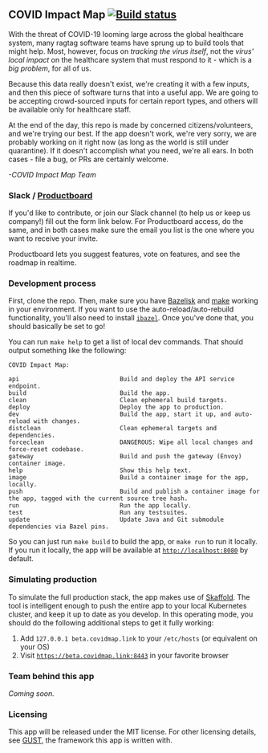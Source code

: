 
## COVID Impact Map  [![Build status](https://badge.buildkite.com/f3cfe4096b4a4624c50ef31a9075fba4898ea34c6bc6ff731d.svg)](https://buildkite.com/bloomworks/covid-impact-map)

With the threat of COVID-19 looming large across the global healthcare system, many ragtag software teams have sprung up to build tools that might help. Most, however, focus on _tracking the virus itself_, not the _virus' local impact_ on the healthcare system that must respond to it - which is a _big problem_, for all of us.

Because this data really doesn't exist, we're creating it with a few inputs, and then this piece of software turns that into a useful app. We are going to be accepting crowd-sourced inputs for certain report types, and others will be available only for healthcare staff.

At the end of the day, this repo is made by concerned citizens/volunteers, and we're trying our best. If the app doesn't work, we're very sorry, we are probably working on it right now (as long as the world is still under quarantine). If it doesn't accomplish what you need, we're all ears. In both cases - file a bug, or PRs are certainly welcome.

_-COVID Impact Map Team_


### Slack / [Productboard](https://portal.productboard.com/covidmap/1-covid-impact-map)

If you'd like to contribute, or join our Slack channel (to help us or keep us company!) fill out the form link below. For Productboard access, do the same, and in both cases make sure the email you list is the one where you want to receive your invite.

Productboard lets you suggest features, vote on features, and see the roadmap in realtime.


### Development process

First, clone the repo. Then, make sure you have [Bazelisk](https://github.com/bazelbuild/bazelisk) and [make](https://www.gnu.org/software/make/) working in your environment. If you want to use the auto-reload/auto-rebuild functionality, you'll also need to install [`ibazel`](https://github.com/bazelbuild/bazel-watcher). Once you've done that, you should basically be set to go!

You can run `make help` to get a list of local dev commands. That should output something like the following:

```
COVID Impact Map:

api                            Build and deploy the API service endpoint.
build                          Build the app.
clean                          Clean ephemeral build targets.
deploy                         Deploy the app to production.
dev                            Build the app, start it up, and auto-reload with changes.
distclean                      Clean ephemeral targets and dependencies.
forceclean                     DANGEROUS: Wipe all local changes and force-reset codebase.
gateway                        Build and push the gateway (Envoy) container image.
help                           Show this help text.
image                          Build a container image for the app, locally.
push                           Build and publish a container image for the app, tagged with the current source tree hash.
run                            Run the app locally.
test                           Run any testsuites.
update                         Update Java and Git submodule dependencies via Bazel pins.
```

So you can just run `make build` to build the app, or `make run` to run it locally. If you run it locally, the app will be available at [`http://localhost:8080`](http://localhost:8080) by default.


### Simulating production

To simulate the full production stack, the app makes use of [Skaffold](https://skaffold.dev/). The tool is intelligent enough to push the entire app to your local Kubernetes cluster, and keep it up to date as you develop. In this operating mode, you should do the following additional steps to get it fully working:

1. Add `127.0.0.1 beta.covidmap.link` to your `/etc/hosts` (or equivalent on your OS)
2. Visit [`https://beta.covidmap.link:8443`](https://beta.covidmap.link:8443) in your favorite browser



### Team behind this app

*Coming soon.*


### Licensing

This app will be released under the MIT license. For other licensing details, see [GUST](https://github.com/sgammon/gust), the framework this app is written with.

